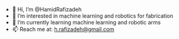 - 👋 Hi, I’m @HamidRafizadeh
- 👀 I’m interested in machine learning and robotics for fabrication
- 🌱 I’m currently learning machine learning and robotic arms
- 📫 Reach me at: h.rafizadeh@gmail.com

<!---
HamidRafizadeh/HamidRafizadeh is a ✨ special ✨ repository because its `README.md` (this file) appears on your GitHub profile.
You can click the Preview link to take a look at your changes.
--->
